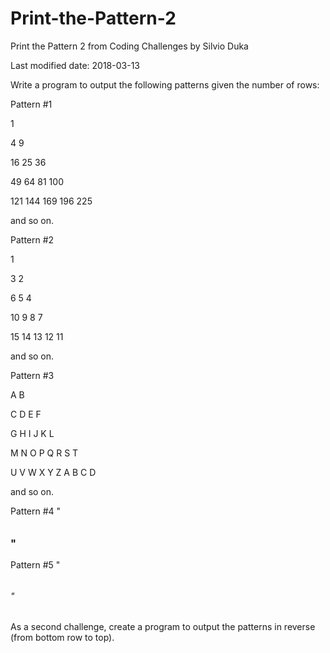 # Print-the-Pattern-2
Print the Pattern 2 from Coding Challenges by Silvio Duka

Last modified date: 2018-03-13 

Write a program to output the following patterns given the number of rows: 

Pattern #1 

1 

4 9 

16 25 36 

49 64 81 100 

121 144 169 196 225 

and so on. 


Pattern #2 

1 

3 2 

6 5 4 

10 9 8 7 

15 14 13 12 11 

and so on. 

Pattern #3 

A B 

C D E F 

G H I J K L 

M N O P Q R S T 

U V W X Y Z A B C D 

and so on. 


Pattern #4 
"
### 

#### 

##### 

###### 

##### 

#### 

### "


Pattern #5 
"
###### 

##### 

#### 

### 

#### 

##### 

###### "

As a second challenge, create a program to output the patterns in reverse (from bottom row to top).

